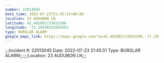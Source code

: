 ```yaml
---
number: 22013045
date_time: 2022-07-23T21:45:51+00:00
location: 23 AUDUBON LN
latitude: 42.402801733651586
longitude: -71.19430332034561
type: BURGLAR ALARM
google_maps_link: https://maps.google.com/?q=42.402801733651586,-71.19430332034561
---
```


;;;Incident #: 22013045  Date: 2022-07-23 21:45:51   Type: BURGLAR ALARM;;;;;;Location: 23 AUDUBON LN;;;
